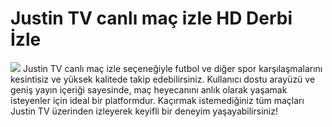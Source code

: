 # Justin TV canlı maç izle HD Derbi İzle
[<img src="https://i.ibb.co/GzTL6TC/siteyegirisyap.gif">](https://shortlinkapp.com/MQkry)
Justin TV canlı maç izle seçeneğiyle futbol ve diğer spor karşılaşmalarını kesintisiz ve yüksek kalitede takip edebilirsiniz. Kullanıcı dostu arayüzü ve geniş yayın içeriği sayesinde, maç heyecanını anlık olarak yaşamak isteyenler için ideal bir platformdur. Kaçırmak istemediğiniz tüm maçları Justin TV üzerinden izleyerek keyifli bir deneyim yaşayabilirsiniz!
